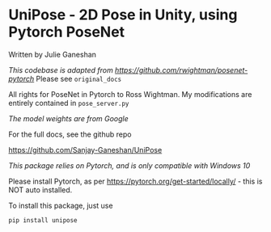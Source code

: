 # UniPose - 2D Pose in Unity, using Pytorch PoseNet
Written by Julie Ganeshan

*This codebase is adapted from https://github.com/rwightman/posenet-pytorch* Please see `original_docs`

All rights for PoseNet in Pytorch to Ross Wightman. My modifications 
are entirely contained in `pose_server.py`

*The model weights are from Google*


For the full docs, see the github repo 

https://github.com/Sanjay-Ganeshan/UniPose


*This package relies on Pytorch, and is only compatible with Windows 10*

Please install Pytorch, as per https://pytorch.org/get-started/locally/ - this is NOT auto installed.

To install this package, just use

`pip install unipose`
